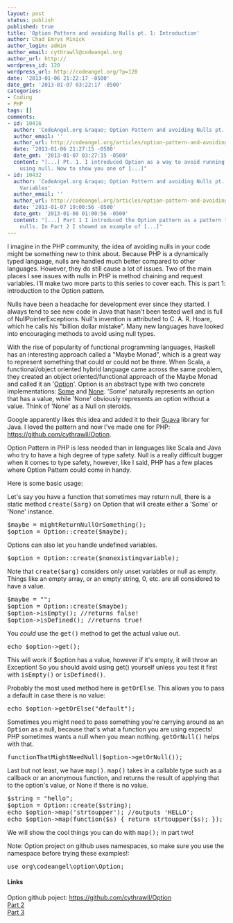 ```yaml
---
layout: post
status: publish
published: true
title: 'Option Pattern and avoiding Nulls pt. 1: Introduction'
author: Chad Emrys Minick
author_login: admin
author_email: cythrawll@codeangel.org
author_url: http://
wordpress_id: 120
wordpress_url: http://codeangel.org/?p=120
date: '2013-01-06 21:22:17 -0500'
date_gmt: '2013-01-07 03:22:17 -0500'
categories:
- Coding
- PHP
tags: []
comments:
- id: 10416
  author: 'CodeAngel.org &raquo; Option Pattern and avoiding Nulls pt. 2: Method Chaining'
  author_email: ''
  author_url: http://codeangel.org/articles/option-pattern-and-avoiding-nulls-pt-2-method-chaining.html
  date: '2013-01-06 21:27:15 -0500'
  date_gmt: '2013-01-07 03:27:15 -0500'
  content: "[...] Pt. 1. I introduced Option as a way to avoid running into problems
    using null. Now to show you one of [...]"
- id: 10432
  author: 'CodeAngel.org &raquo; Option Pattern and avoiding Nulls pt. 3: Request
    Variables'
  author_email: ''
  author_url: http://codeangel.org/articles/option-pattern-and-avoiding-nulls-pt-3-request-variables.html
  date: '2013-01-07 19:00:56 -0500'
  date_gmt: '2013-01-08 01:00:56 -0500'
  content: "[...] Part 1 I introduced the Option pattern as a pattern to avoid using
    nulls. In Part 2 I showed an example of [...]"
---
```

<p>I imagine in the PHP community, the idea of avoiding nulls in your code might be something new to think about.  Because PHP is a dynamically typed language, nulls are handled much better compared to other languages.  However, they do still cause a lot of issues.  Two of the main places I see issues with nulls in PHP is method chaining and request variables.  I'll make two more parts to this series to cover each.  This is part 1: introduction to the Option pattern.</p>
<p>Nulls have been a headache for development ever since they started. I always tend to see new code in Java that hasn't been tested well and is full of NullPointerExceptions.  Null's invention is attributed to C. A. R. Hoare, which he calls his "billion dollar mistake".  Many new languages have looked into encouraging methods to avoid using null types.</p>
<p>With the rise of popularity of functional programming languages, Haskell has an interesting approach called a "Maybe Monad", which is a great way to represent something that could or could not be there.  When Scala, a functional/object oriented hybrid language came across the same problem, they created an object oriented/functional approach of the Maybe Monad and called it an '<a href="http://www.scala-lang.org/api/current/index.html#scala.Option" title="Option" target="_blank">Option</a>'.  Option is an abstract type with two concrete implementations: <a href="http://www.scala-lang.org/api/current/index.html#scala.Some" title="Some" target="_blank">Some</a> and <a href="http://www.scala-lang.org/api/current/index.html#scala.None$" title="None" target="_blank">None</a>.  'Some' naturally represents an option that has a value, while 'None' obviously represents an option without a value. Think of 'None' as a Null on steroids.</p>
<p>Google apparently likes this idea and added it to their <a href="http://code.google.com/p/guava-libraries/wiki/UsingAndAvoidingNullExplained" title="Guava" target="_blank">Guava</a> library for Java.  I loved the pattern and now I've made one for PHP: <a href="https://github.com/cythrawll/Option" target="_blank">https://github.com/cythrawll/Option</a>.</p>
<p>Option Pattern in PHP is less needed than in languages like Scala and Java who try to have a high degree of type safety. Null is a really difficult bugger when it comes to type safety, however, like I said, PHP has a few places where Option Pattern could come in handy.</p>
<p>Here is some basic usage:</p>
<p>Let's say you have a function that sometimes may return null, there is a static method <tt>create($arg)</tt> on Option that will create either a 'Some' or 'None' instance.</p>
<pre lang="php">
$maybe = mightReturnNullOrSomething();
$option = Option::create($maybe);
</pre>
<p>Options can also let you handle undefined variables.</p>
<pre lang="php">
$option = Option::create($nonexistingvariable);
</pre>
<p>Note that <tt>create($arg)</tt> considers only unset variables or null as empty. Things like an empty array, or an empty string, 0, etc. are all considered to have a value.</p>
<pre lang="php">
$maybe = "";
$option = Option::create($maybe);
$option->isEmpty(); //returns false!
$option->isDefined(); //returns true!
</pre>
<p>You <em>could</em> use the <tt>get()</tt> method to get the actual value out.</p>
<pre lang="php">
echo $option->get();
</pre>
<p>This will work if $option has a value, however if it's empty, it will throw an Exception!  So you should avoid using get() yourself unless you test it first with <tt>isEmpty()</tt> or <tt>isDefined()</tt>.</p>
<p>Probably the most used method here is <tt>getOrElse</tt>. This allows you to pass a default in case there is no value:</p>
<pre lang="php">
echo $option->getOrElse("default");
</pre>
<p>Sometimes you might need to pass something you're carrying around as an <tt>Option</tt> as a null, because that's what a function you are using expects!  PHP sometimes wants a null when you mean nothing. <tt>getOrNull()</tt> helps with that.</p>
<pre lang="php">
functionThatMightNeedNull($option->getOrNull());
</pre>
<p>Last but not least, we have <tt>map()</tt>. <tt>map()</tt> takes in a callable type such as a callback or an anonymous function, and returns the result of applying that to the option's value, or None if there is no value.</p>
<pre lang="php">
$string = "hello";
$option = Option::create($string);
echo $option->map('strtoupper'); //outputs 'HELLO';
echo $option->map(function($s) { return strtoupper($s); }); //does same thing
</pre>
<p>We will show the cool things you can do with <tt>map();</tt> in part two!</p>
<p>Note: Option project on github uses namespaces, so make sure you use the namespace before trying these examples!:</p>
<pre lang="php">
use org\codeangel\option\Option;
</pre>
<h4>Links</h4>
<p>Option github poject: <a href="https://github.com/cythrawll/Option" target="_blank">https://github.com/cythrawll/Option</a><br />
<a href="http://codeangel.org/articles/option-pattern-and-avoiding-nulls-pt-2-method-chaining.html">Part 2</a><br />
<a href="http://codeangel.org/articles/option-pattern-and-avoiding-nulls-pt-3-request-variables.html">Part 3</a></p>
